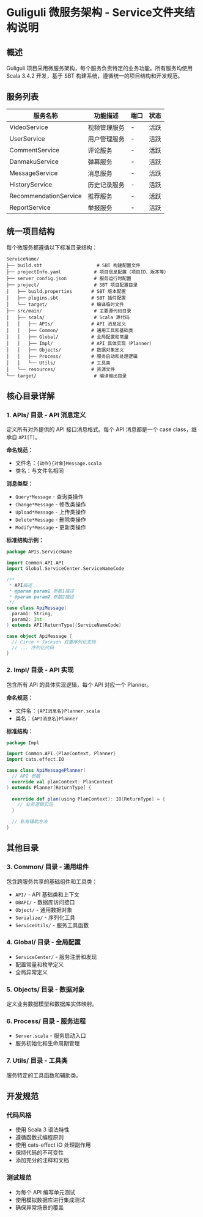 # Guliguli 微服务架构 - Service文件夹结构说明

## 概述

Guliguli 项目采用微服务架构，每个服务负责特定的业务功能。所有服务均使用 Scala 3.4.2 开发，基于 SBT 构建系统，遵循统一的项目结构和开发规范。

## 服务列表

| 服务名称 | 功能描述 | 端口 | 状态 |
|---------|----------|------|------|
| VideoService | 视频管理服务 | - | 活跃 |
| UserService | 用户管理服务 | - | 活跃 |
| CommentService | 评论服务 | - | 活跃 |
| DanmakuService | 弹幕服务 | - | 活跃 |
| MessageService | 消息服务 | - | 活跃 |
| HistoryService | 历史记录服务 | - | 活跃 |
| RecommendationService | 推荐服务 | - | 活跃 |
| ReportService | 举报服务 | - | 活跃 |

## 统一项目结构

每个微服务都遵循以下标准目录结构：

```
ServiceName/
├── build.sbt                    # SBT 构建配置文件
├── projectInfo.yaml            # 项目信息配置（项目ID、版本等）
├── server_config.json          # 服务运行时配置
├── project/                    # SBT 项目配置目录
│   ├── build.properties       # SBT 版本配置
│   ├── plugins.sbt            # SBT 插件配置
│   └── target/                # 编译临时文件
├── src/main/                   # 主要源代码目录
│   ├── scala/                  # Scala 源代码
│   │   ├── APIs/              # API 消息定义
│   │   ├── Common/            # 通用工具和基础类
│   │   ├── Global/            # 全局配置和常量
│   │   ├── Impl/              # API 具体实现（Planner）
│   │   ├── Objects/           # 数据对象定义
│   │   ├── Process/           # 服务启动和处理逻辑
│   │   └── Utils/             # 工具类
│   └── resources/             # 资源文件
└── target/                     # 编译输出目录
```

## 核心目录详解

### 1. APIs/ 目录 - API 消息定义

定义所有对外提供的 API 接口消息格式。每个 API 消息都是一个 case class，继承自 `API[T]`。

**命名规范：**
- 文件名：`{动作}{对象}Message.scala`
- 类名：与文件名相同

**消息类型：**
- `Query*Message` - 查询类操作
- `Change*Message` - 修改类操作  
- `Upload*Message` - 上传类操作
- `Delete*Message` - 删除类操作
- `Modify*Message` - 更新类操作

**标准结构示例：**
```scala
package APIs.ServiceName

import Common.API.API
import Global.ServiceCenter.ServiceNameCode

/**
 * API描述
 * @param param1 参数1描述
 * @param param2 参数2描述
 */
case class ApiMessage(
  param1: String,
  param2: Int
) extends API[ReturnType](ServiceNameCode)

case object ApiMessage {
  // Circe + Jackson 双重序列化支持
  // ... 序列化代码
}
```

### 2. Impl/ 目录 - API 实现

包含所有 API 的具体实现逻辑，每个 API 对应一个 Planner。

**命名规范：**
- 文件名：`{API消息名}Planner.scala`
- 类名：`{API消息名}Planner`

**标准结构：**
```scala
package Impl

import Common.API.{PlanContext, Planner}
import cats.effect.IO

case class ApiMessagePlanner(
  // API 参数
  override val planContext: PlanContext
) extends Planner[ReturnType] {
  
  override def plan(using PlanContext): IO[ReturnType] = {
    // 业务逻辑实现
  }
  
  // 私有辅助方法
}
```

## 其他目录

### 3. Common/ 目录 - 通用组件

包含跨服务共享的基础组件和工具类：

- `API/` - API 基础类和上下文
- `DBAPI/` - 数据库访问接口
- `Object/` - 通用数据对象
- `Serialize/` - 序列化工具
- `ServiceUtils/` - 服务工具函数

### 4. Global/ 目录 - 全局配置

- `ServiceCenter/` - 服务注册和发现
- 配置常量和枚举定义
- 全局异常定义

### 5. Objects/ 目录 - 数据对象

定义业务数据模型和数据库实体映射。

### 6. Process/ 目录 - 服务进程

- `Server.scala` - 服务启动入口
- 服务初始化和生命周期管理

### 7. Utils/ 目录 - 工具类

服务特定的工具函数和辅助类。

## 开发规范

### 代码风格

- 使用 Scala 3 语法特性
- 遵循函数式编程原则
- 使用 cats-effect IO 处理副作用
- 保持代码的不可变性
- 添加充分的注释和文档

### 测试规范

- 为每个 API 编写单元测试
- 使用模拟数据库进行集成测试
- 确保异常场景的覆盖

